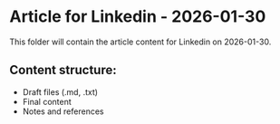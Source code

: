 # Article for Linkedin - 2026-01-30

This folder will contain the article content for Linkedin on 2026-01-30.

## Content structure:
- Draft files (.md, .txt)
- Final content
- Notes and references
